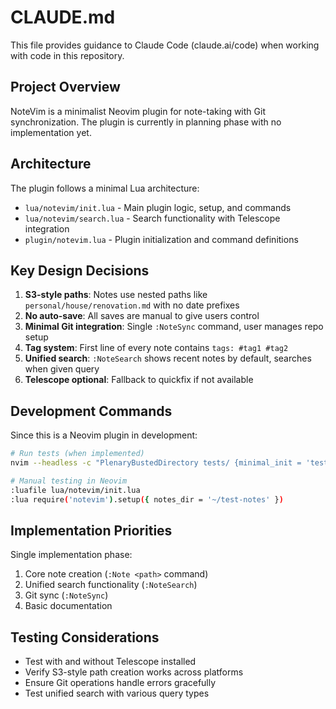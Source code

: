 # CLAUDE.md

This file provides guidance to Claude Code (claude.ai/code) when working with code in this repository.

## Project Overview

NoteVim is a minimalist Neovim plugin for note-taking with Git synchronization. The plugin is currently in planning phase with no implementation yet.

## Architecture

The plugin follows a minimal Lua architecture:
- `lua/notevim/init.lua` - Main plugin logic, setup, and commands
- `lua/notevim/search.lua` - Search functionality with Telescope integration
- `plugin/notevim.lua` - Plugin initialization and command definitions

## Key Design Decisions

1. **S3-style paths**: Notes use nested paths like `personal/house/renovation.md` with no date prefixes
2. **No auto-save**: All saves are manual to give users control
3. **Minimal Git integration**: Single `:NoteSync` command, user manages repo setup
4. **Tag system**: First line of every note contains `tags: #tag1 #tag2`
5. **Unified search**: `:NoteSearch` shows recent notes by default, searches when given query
6. **Telescope optional**: Fallback to quickfix if not available

## Development Commands

Since this is a Neovim plugin in development:

```bash
# Run tests (when implemented)
nvim --headless -c "PlenaryBustedDirectory tests/ {minimal_init = 'tests/minimal_init.lua'}"

# Manual testing in Neovim
:luafile lua/notevim/init.lua
:lua require('notevim').setup({ notes_dir = '~/test-notes' })
```

## Implementation Priorities

Single implementation phase:
1. Core note creation (`:Note <path>` command)
2. Unified search functionality (`:NoteSearch`)
3. Git sync (`:NoteSync`)
4. Basic documentation

## Testing Considerations

- Test with and without Telescope installed
- Verify S3-style path creation works across platforms
- Ensure Git operations handle errors gracefully
- Test unified search with various query types